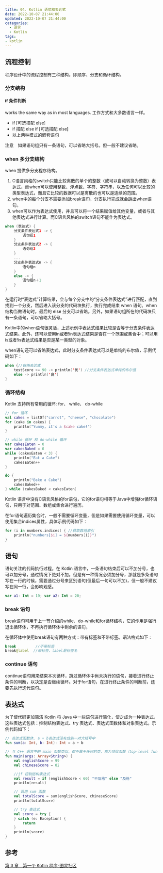 ```yaml
---
title: 04. Kotlin 语句和表达式
date: 2022-10-07 21:44:00
updated: 2022-10-07 21:44:00
categories:
  - 语言
  - Kotlin
tags:
- kotlin
---
```


## 流程控制

程序设计中的流程控制有三种结构，即顺序、分支和循环结构。

### 分支结构

#### if 条件判断

works the same way as in most languages.
工作方式和大多数语言一样。

* if [可选搭配 else]
* if 搭配 else if [可选搭配 else]
* 以上两种模式的嵌套语句

注意　如果语句组只有一条语句，可以省略大括号。但一般不建议省略。

### when 多分支结构

when 提供多分支程序结构。

1. C语言风格的switch只能比较离散的单个的整数（或可以自动转换为整数）表达式，而when可以使用整数、浮点数、字符、字符串，以及任何可以比较的类型表达式，而且它比较的数据可以是离散的也可以是连续的范围。
2. when中的每个分支不需要添加break语句，分支执行完成就会跳出when语句。
3. when可以作为表达式使用，并且可以将一个结果赋值给其他变量，或者与其他表达式进行计算。而C语言风格的switch语句不能作为表达式。

```kt
when (表达式) {
    分支条件表达式1 -> {
        语句组1
    }
    分支条件表达式2 -> {
        语句组2
    }
    ...
    分支条件表达式n -> {
        语句组n
    }
    else -> {
        语句组n＋1
    }
}
```

在运行时“表达式”计算结果，会与每个分支中的“分支条件表达式”进行匹配，直到找到一个分支，然后进入该分支的代码块执行，执行完成结束 when 语句。when 结构当做语句时，最后的 else 分支可以省略。另外，如果语句组所在的代码块只有一条语句，可以省略大括号。

Kotlin中的when语句很灵活，上述示例中表达式结果比较是否等于分支条件表达式结果。此外，还可以使用in或者!in表达式结果是否在一个范围或集合中；可以用is或者!is表达式结果是否是某一类型的对象。

when语句还可以省略表达式，此时分支条件表达式可以是单纯的布尔值，示例代码如下：

```kt
when {//省略表达式
    testScore >= 90 -> println('优') //分支条件表达式单纯的布尔值
    else -> println('良')
}
```

### 循环结构

Kotlin 支持所有常用的循环: for、 while、 do-while

```kt
// for 循环
val cakes = listOf("carrot", "cheese", "chocolate")
for (cake in cakes) {
    println("Yummy, it's a $cake cake!")
}

// while 循环 和 do-while 循环
var cakesEaten = 0
var cakesBaked = 0
while (cakesEaten < 3) {
    println("Eat a Cake")
    cakesEaten++
}

do {
    println("Bake a Cake")
    cakesBaked++
} while (cakesBaked < cakesEaten)
```

Kotlin 语言中没有C语言风格的for语句，它的for语句相等于Java中增强for循环语句，只用于对范围、数组或集合进行遍历。

在for语句遍历集合时，一般不需要循环变量，但是如果需要使用循环变量，可以使用集合indices属性，具体示例代码如下：

```kt
for (i in numbers.indices) { //获取数组索引
    println("numbers[$i] = ${numbers[i]}")
}
```

## 语句

语句关注的代码执行过程。在 Kotlin 语言中，一条语句结束后可以不加分号，也可以加分号，通过情况下绝对不加。但是有一种情况必须加分号，那就是多条语句写在一行的时候，需要通过分号来区别语句(但最后一句可以不加)，但一般不建议写在同一行，会影响观感。

```kt
var a1: Int = 10; var a2: Int = 20;
```

### break 语句

break语句可用于上一节介绍的while、do-while和for循环结构，它的作用是强行退出循环体，不再执行循环体中剩余的语句。

在循环体中使用break语句有两种方式：带有标签和不带标签。语法格式如下：

```kt
break         //不带标签
break@label  //带标签，label是标签名
```

### continue 语句

continue语句用来结束本次循环，跳过循环体中尚未执行的语句，接着进行终止条件的判断，以决定是否继续循环。对于for语句，在进行终止条件的判断前，还要先执行迭代语句。

## 表达式

为了使代码更加简洁 Kotlin 将 Java 中一些语句进行简化，使之成为一种表达式，这些表达式包括：控制结构表达式、try 表达式、表达式函数体和对象表达式。示例代码如下：

```kt
// 表达式函数体, a + b表达式没有放到一对大括号中
fun sum(a: Int, b: Int): Int = a + b

// 与 C++ 语言中的 main 函数类似，都不属于任何的类，称为顶层函数（top-level function）
fun main(args: Array<String>) {
    val englishScore = 99
    val chineseScore = 82

    //if 控制结构表达式
    val result = if (englishScore < 60) "不及格" else "及格"
    println(result)

    // 调用 sum 函数
    val totalScore = sum(englishScore, chineseScore)
    println(totalScore)

    // try 表达式
    val score = try {
    } catch (e: Exception) {
        return
    }
    println(score)
}
```

## 参考

[第 3 章　第一个 Kotlin 程序-图灵社区](http://www.ituring.com.cn/book/tupubarticle/19718)
